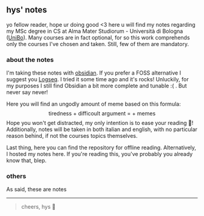 ## **hys' notes**

yo fellow reader, hope ur doing good <3
here u will find my notes regarding my MSc degree in CS at Alma Mater Studiorum - Università di Bologna ([UniBo](https://www.unibo.it/it)).  Many courses are in fact optional, for so this work comprehends only the courses I've chosen and taken. Still, few of them are mandatory.

### **about the notes**

I'm taking these notes with [obsidian](https://obsidian.md/). If you prefer a FOSS alternative I suggest you [Logseq](https://logseq.com/). I tried it some time ago and it's rocks! Unluckily, for my purposes I still find Obsidian a bit more complete and tunable :( . But never say never!

Here you will find an ungodly amount of meme based on this formula:
$$
\text{tiredness + difficoult argument = + memes}
$$
Hope you won't get distracted, my only intention is to ease your reading 🫢! Additionally, notes will be taken in both italian and english, with no particular reason behind, if not the courses topics themselves.

Last thing, here you can find the repository for offline reading. Alternatively, I hosted my notes here. If you're reading this, you've probably you already know that, blep.

### **others**

As said, these are notes

---

> cheers, hys 🫶